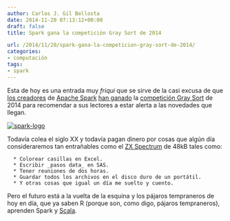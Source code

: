 ```yaml
---
author: Carlos J. Gil Bellosta
date: 2014-11-20 07:13:12+00:00
draft: false
title: Spark gana la competición Gray Sort de 2014

url: /2014/11/20/spark-gana-la-competicion-gray-sort-de-2014/
categories:
- computación
tags:
- spark
---
```


Esta de hoy es una entrada muy _friqui_ que se sirve de la casi excusa de que [los creadores](http://databricks.com/) de [Apache Spark](https://spark.apache.org/) [han ganado](http://databricks.com/blog/2014/11/05/spark-officially-sets-a-new-record-in-large-scale-sorting.html) la [competición Gray Sort](http://sortbenchmark.org/) de 2014 para recomendar a sus lectores a estar alerta a las novedades que llegan.

[![spark-logo](/wp-uploads/2014/11/spark-logo.png)
](/wp-uploads/2014/11/spark-logo.png)

Todavía colea el siglo XX y todavía pagan dinero por cosas que algún día consideraremos tan entrañables como el [ZX Spectrum](http://en.wikipedia.org/wiki/ZX_Spectrum) de 48kB tales como:



	  * Colorear casillas en Excel.
	  * Escribir _pasos data_ en SAS.
	  * Tener reuniones de dos horas.
	  * Guardar todos los archivos en el disco duro de un portátil.
	  * Y otras cosas que igual un día me suelto y cuento.

Pero el futuro está a la vuelta de la esquina y los pájaros tempraneros de hoy en día, que ya saben R (porque son, como digo, pájaros tempraneros), aprenden Spark y [Scala](http://www.scala-lang.org/).
